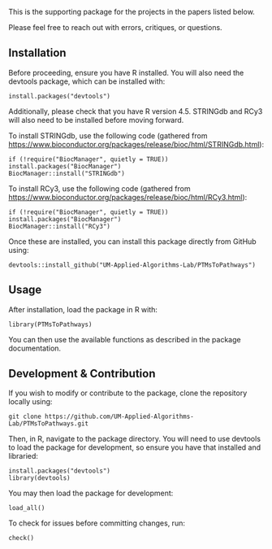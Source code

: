 This is the supporting package for the projects in the papers listed below.

Please feel free to reach out with errors, critiques, or questions.

## Installation

Before proceeding, ensure you have R installed. You will also need the devtools package, which can be installed with:

```
install.packages("devtools")
```

Additionally, please check that you have R version 4.5. STRINGdb and RCy3 will also need to be installed before moving forward.

To install STRINGdb, use the following code (gathered from https://www.bioconductor.org/packages/release/bioc/html/STRINGdb.html):

```
if (!require("BiocManager", quietly = TRUE)) install.packages("BiocManager")
BiocManager::install("STRINGdb")
```

To install RCy3, use the following code (gathered from https://www.bioconductor.org/packages/release/bioc/html/RCy3.html):

```
if (!require("BiocManager", quietly = TRUE)) install.packages("BiocManager")
BiocManager::install("RCy3")
```

Once these are installed, you can install this package directly from GitHub using:

```
devtools::install_github("UM-Applied-Algorithms-Lab/PTMsToPathways")
```

## Usage

After installation, load the package in R with:

```
library(PTMsToPathways)
```

You can then use the available functions as described in the package documentation.

## Development & Contribution

If you wish to modify or contribute to the package, clone the repository locally using:

```
git clone https://github.com/UM-Applied-Algorithms-Lab/PTMsToPathways.git
```

Then, in R, navigate to the package directory. You will need to use devtools to load the package for development, so ensure you have that installed and libraried:

```
install.packages("devtools")
library(devtools)
```

You may then load the package for development:

```
load_all()
```

To check for issues before committing changes, run:

```
check()
```

